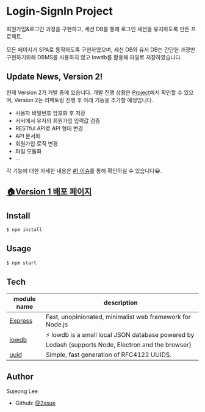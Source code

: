 # Login-SignIn Project

회원가입&로그인 과정을 구현하고, 세션 DB를 통해 로그인 세션을 유지하도록 만든 프로젝트.

모든 페이지가 SPA로 동작하도록 구현하였으며, 세션 DB와 유저 DB는 간단한 과정만 구현하기위해 DBMS를 사용하지 않고 lowdb를 활용해 파일로 저장하였습니다. 

## Update News, Version 2!

현재 Version 2가 개발 중에 있습니다. 개발 진행 상황은 [Project](https://github.com/2ssue/login-project/projects/1)에서 확인할 수 있으며, Version 2는 리팩토링 진행 후 아래 기능을 추가할 예정입니다.

- 사용자 비밀번호 암호화 후 저장
- 서버에서 유저의 회원가입 입력값 검증
- RESTful API로 API 형태 변경
- API 문서화
- 회원가입 로직 변경
- 파일 모듈화
- ...

각 기능에 대한 자세한 내용은 [#1 이슈](https://github.com/2ssue/login-project/issues/1)를 통해 확인하실 수 있습니다😀.

## [🏠Version 1 배포 페이지](https://pacific-beyond-61707.herokuapp.com/)

## Install

```bash
$ npm install
```

## Usage

```bash
$ npm start
```

## Tech
module name|description|
---|---|
[Express](https://expressjs.com/)|Fast, unopinionated, minimalist web framework for Node.js|
[lowdb](https://www.npmjs.com/package/lowdb)|⚡️ lowdb is a small local JSON database powered by Lodash (supports Node, Electron and the browser)|
[uuid](https://www.npmjs.com/package/uuid)|Simple, fast generation of RFC4122 UUIDS.|

## Author
Sujeong Lee
- Github: [@2ssue](https://github.com/2ssue)

